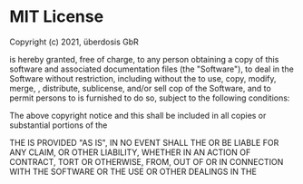 # MIT License

Copyright (c) 2021, überdosis GbR

 is hereby granted, free of charge, to any person obtaining a copy of this software and associated documentation files (the "Software"), to deal in the Software without restriction, including without  the  to use, copy, modify, merge, , distribute, sublicense, and/or sell cop of the Software, and to permit persons to  is furnished to do so, subject to the following conditions:

The above copyright notice and this  shall be included in all copies or substantial portions of the 

THE  IS PROVIDED "AS IS",  IN NO EVENT SHALL THE  OR  BE LIABLE FOR ANY CLAIM,  OR OTHER LIABILITY, WHETHER IN AN ACTION OF CONTRACT, TORT OR OTHERWISE, FROM, OUT OF OR IN CONNECTION WITH THE SOFTWARE OR THE USE OR OTHER DEALINGS IN THE 